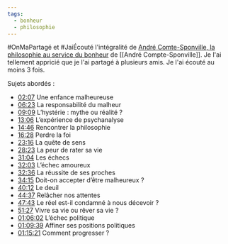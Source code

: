 ```yaml
---
tags:
  - bonheur
  - philosophie
---
```

#OnMaPartagé et #JaiÉcouté l'intégralité de [André Comte-Sponville, la philosophie au service du bonheur](https://www.youtube.com/watch?v=puK8PvFad-0) de [[André Compte-Sponville]]. Je l'ai tellement appricié que je l'ai partagé à plusieurs amis. Je l'ai écouté au moins 3 fois.

Sujets abordés :

- [02:07](https://www.youtube.com/watch?v=puK8PvFad-0&t=127s) Une enfance malheureuse
- [06:23](https://www.youtube.com/watch?v=puK8PvFad-0&t=383s) La responsabilité du malheur 
- [09:09](https://www.youtube.com/watch?v=puK8PvFad-0&t=549s) L’hystérie : mythe ou réalité ? 
- [13:06](https://www.youtube.com/watch?v=puK8PvFad-0&t=786s) L’expérience de psychanalyse 
- [14:46](https://www.youtube.com/watch?v=puK8PvFad-0&t=886s) Rencontrer la philosophie 
- [16:28](https://www.youtube.com/watch?v=puK8PvFad-0&t=988s) Perdre la foi 
- [23:16](https://www.youtube.com/watch?v=puK8PvFad-0&t=1396s) La quête de sens 
- [28:23](https://www.youtube.com/watch?v=puK8PvFad-0&t=1703s) La peur de rater sa vie 
- [31:04](https://www.youtube.com/watch?v=puK8PvFad-0&t=1864s) Les échecs 
- [32:03](https://www.youtube.com/watch?v=puK8PvFad-0&t=1923s) L’échec amoureux 
- [32:36](https://www.youtube.com/watch?v=puK8PvFad-0&t=1956s) La réussite de ses proches 
- [34:15](https://www.youtube.com/watch?v=puK8PvFad-0&t=2055s) Doit-on accepter d’être malheureux ? 
- [40:12](https://www.youtube.com/watch?v=puK8PvFad-0&t=2412s) Le deuil 
- [44:37](https://www.youtube.com/watch?v=puK8PvFad-0&t=2677s) Relâcher nos attentes 
- [47:43](https://www.youtube.com/watch?v=puK8PvFad-0&t=2863s) Le réel est-il condamné à nous décevoir ? 
- [51:27](https://www.youtube.com/watch?v=puK8PvFad-0&t=3087s) Vivre sa vie ou rêver sa vie ? 
- [01:06:02](https://www.youtube.com/watch?v=puK8PvFad-0&t=3962s) L’échec politique 
- [01:09:39](https://www.youtube.com/watch?v=puK8PvFad-0&t=4179s) Affiner ses positions politiques 
- [01:15:21](https://www.youtube.com/watch?v=puK8PvFad-0&t=4521s) Comment progresser ? 
